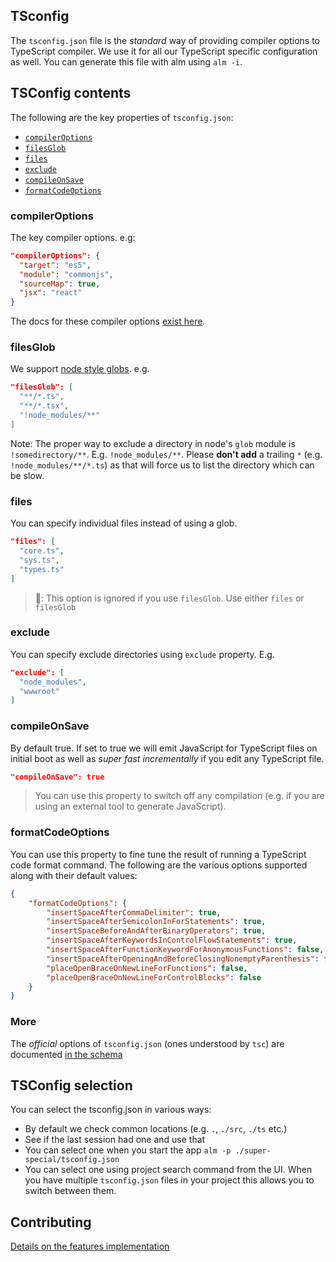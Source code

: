 ## TSconfig

The `tsconfig.json` file is the *standard* way of providing compiler options to TypeScript compiler. We use it for all our TypeScript specific configuration as well. You can generate this file with alm using `alm -i`.

## TSConfig contents
The following are the key properties of `tsconfig.json`:

* [`compilerOptions`](#compileroptions)
* [`filesGlob`](#filesglob)
* [`files`](#files)
* [`exclude`](#exclude)
* [`compileOnSave`](#compileonsave)
* [`formatCodeOptions`](#formatcodeoptions)

### compilerOptions
The key compiler options. e.g:

```json
"compilerOptions": {
  "target": "es5",
  "module": "commonjs",
  "sourceMap": true,
  "jsx": "react"
}
```
The docs for these compiler options [exist here](https://github.com/Microsoft/TypeScript-Handbook/blob/master/pages/Compiler%20Options.md).

### filesGlob

We support [node style globs](npmjs.com/package/glob). e.g.

```json
"filesGlob": [
  "**/*.ts",
  "**/*.tsx",
  "!node_modules/**"
]
```

Note: The proper way to exclude a directory in node's `glob` module is `!somedirectory/**`. E.g. `!node_modules/**`. Please **don't add** a trailing `*` (e.g. `!node_modules/**/*.ts`) as that will force us to list the directory which can be slow.

### files

You can specify individual files instead of using a glob.

```json
"files": [
  "core.ts",
  "sys.ts",
  "types.ts"
]
```

> 🔴: This option is ignored if you use `filesGlob`. Use either `files` or `filesGlob`

### exclude

You can specify exclude directories using `exclude` property. E.g.

```json
"exclude": [
  "node_modules",
  "wwwroot"
]
```

### compileOnSave

By default true. If set to true we will emit JavaScript for TypeScript files on initial boot as well as *super fast incrementally* if you edit any TypeScript file.

```json
"compileOnSave": true
```

> You can use this property to switch off any compilation (e.g. if you are using an external tool to generate JavaScript).

### formatCodeOptions

You can use this property to fine tune the result of running a TypeScript code format command. The following are the various options supported along with their default values:

```json
{
    "formatCodeOptions": {
        "insertSpaceAfterCommaDelimiter": true,
        "insertSpaceAfterSemicolonInForStatements": true,
        "insertSpaceBeforeAndAfterBinaryOperators": true,
        "insertSpaceAfterKeywordsInControlFlowStatements": true,
        "insertSpaceAfterFunctionKeywordForAnonymousFunctions": false,
        "insertSpaceAfterOpeningAndBeforeClosingNonemptyParenthesis": false,
        "placeOpenBraceOnNewLineForFunctions": false,
        "placeOpenBraceOnNewLineForControlBlocks": false
    }
}
```

### More
The *official* options of `tsconfig.json` (ones understood by `tsc`) are documented [in the schema](http://json.schemastore.org/tsconfig)

## TSConfig selection
You can select the tsconfig.json in various ways:
* By default we check common locations (e.g. `.`, `./src`, `./ts` etc.)
* See if the last session had one and use that
* You can select one when you start the app `alm -p ./super-special/tsconfig.json`
* You can select one using project search command from the UI. When you have multiple `tsconfig.json` files in your project this allows you to switch between them.


## Contributing
[Details on the features implementation](/contributing/tsconfig.md)
